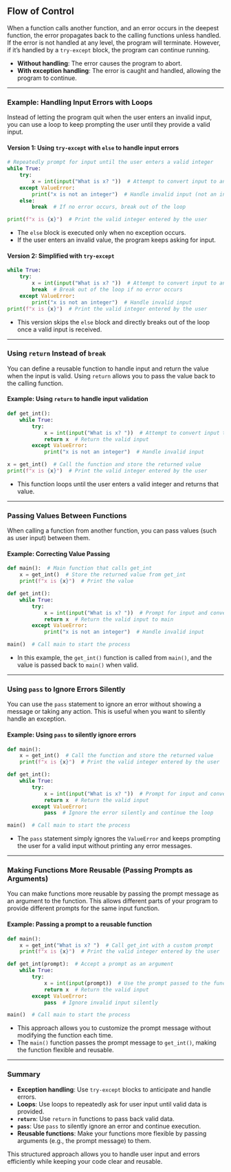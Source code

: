 
## **Flow of Control**

When a function calls another function, and an error occurs in the deepest function, the error propagates back to the calling functions unless handled. If the error is not handled at any level, the program will terminate. However, if it’s handled by a `try-except` block, the program can continue running.

- **Without handling**: The error causes the program to abort.
- **With exception handling**: The error is caught and handled, allowing the program to continue.

---

### **Example: Handling Input Errors with Loops**

Instead of letting the program quit when the user enters an invalid input, you can use a loop to keep prompting the user until they provide a valid input.

#### **Version 1**: Using `try-except` with `else` to handle input errors

```python
# Repeatedly prompt for input until the user enters a valid integer
while True:
    try:
        x = int(input("What is x? "))  # Attempt to convert input to an integer
    except ValueError:
        print("x is not an integer")  # Handle invalid input (not an integer)
    else:
        break  # If no error occurs, break out of the loop

print(f"x is {x}")  # Print the valid integer entered by the user
```

- The `else` block is executed only when no exception occurs.
- If the user enters an invalid value, the program keeps asking for input.

#### **Version 2**: Simplified with `try-except`

```python
while True:
    try:
        x = int(input("What is x? "))  # Attempt to convert input to an integer
        break  # Break out of the loop if no error occurs
    except ValueError:
        print("x is not an integer")  # Handle invalid input
print(f"x is {x}")  # Print the valid integer entered by the user
```

- This version skips the `else` block and directly breaks out of the loop once a valid input is received.

---

### **Using `return` Instead of `break`**

You can define a reusable function to handle input and return the value when the input is valid. Using `return` allows you to pass the value back to the calling function.

#### **Example**: Using `return` to handle input validation

```python
def get_int():
    while True:
        try:
            x = int(input("What is x? "))  # Attempt to convert input to an integer
            return x  # Return the valid input
        except ValueError:
            print("x is not an integer")  # Handle invalid input

x = get_int()  # Call the function and store the returned value
print(f"x is {x}")  # Print the valid integer entered by the user
```

- This function loops until the user enters a valid integer and returns that value.

---

### **Passing Values Between Functions**

When calling a function from another function, you can pass values (such as user input) between them.

#### **Example**: Correcting Value Passing

```python
def main():  # Main function that calls get_int
    x = get_int()  # Store the returned value from get_int
    print(f"x is {x}")  # Print the value

def get_int():
    while True:
        try:
            x = int(input("What is x? "))  # Prompt for input and convert it to an integer
            return x  # Return the valid input to main
        except ValueError:
            print("x is not an integer")  # Handle invalid input

main()  # Call main to start the process
```

- In this example, the `get_int()` function is called from `main()`, and the value is passed back to `main()` when valid.

---

### **Using `pass` to Ignore Errors Silently**

You can use the `pass` statement to ignore an error without showing a message or taking any action. This is useful when you want to silently handle an exception.

#### **Example**: Using `pass` to silently ignore errors

```python
def main():
    x = get_int()  # Call the function and store the returned value
    print(f"x is {x}")  # Print the valid integer entered by the user

def get_int():
    while True:
        try:
            x = int(input("What is x? "))  # Prompt for input and convert it to an integer
            return x  # Return the valid input
        except ValueError:
            pass  # Ignore the error silently and continue the loop

main()  # Call main to start the process
```

- The `pass` statement simply ignores the `ValueError` and keeps prompting the user for a valid input without printing any error messages.

---

### **Making Functions More Reusable (Passing Prompts as Arguments)**

You can make functions more reusable by passing the prompt message as an argument to the function. This allows different parts of your program to provide different prompts for the same input function.

#### **Example**: Passing a prompt to a reusable function

```python
def main():
    x = get_int("What is x? ")  # Call get_int with a custom prompt
    print(f"x is {x}")  # Print the valid integer entered by the user

def get_int(prompt):  # Accept a prompt as an argument
    while True:
        try:
            x = int(input(prompt))  # Use the prompt passed to the function
            return x  # Return the valid input
        except ValueError:
            pass  # Ignore invalid input silently

main()  # Call main to start the process
```

- This approach allows you to customize the prompt message without modifying the function each time.
- The `main()` function passes the prompt message to `get_int()`, making the function flexible and reusable.

---

### **Summary**

- **Exception handling**: Use `try-except` blocks to anticipate and handle errors.
- **Loops**: Use loops to repeatedly ask for user input until valid data is provided.
- **`return`**: Use `return` in functions to pass back valid data.
- **`pass`**: Use `pass` to silently ignore an error and continue execution.
- **Reusable functions**: Make your functions more flexible by passing arguments (e.g., the prompt message) to them.

This structured approach allows you to handle user input and errors efficiently while keeping your code clear and reusable.